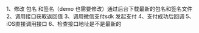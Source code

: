 
1、修改 包名 和签名（demo 也需要修改）通过后台下载最新的包名和签名文件
2、调用接口获取返回值
3、调用微信支付sdk 发起支付
4、支付成功后回调
5、iOS直接调用接口
6、检查接口地址是不是最新的


